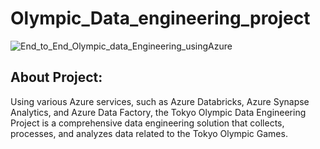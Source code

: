 # Olympic_Data_engineering_project
![End_to_End_Olympic_data_Engineering_usingAzure](https://github.com/rashmi0007/Olympic_Data_engineering_project/assets/87612040/0917a345-c396-429f-a4fb-2d39a8034b52)


## About Project:
Using various Azure services, such as Azure Databricks, Azure Synapse Analytics, and Azure Data Factory, the Tokyo Olympic Data Engineering Project is a comprehensive data engineering solution that collects, processes, and analyzes data related to the Tokyo Olympic Games.

